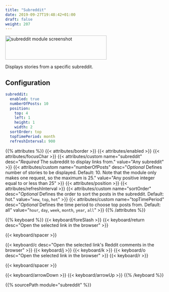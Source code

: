 ```yaml
---
title: "Subreddit"
date: 2019-09-27T19:48:42+01:00
draft: false
weight: 207
---
```


<img class="screenshot" src="/imgs/modules/subreddit.png" width="320" height="76" alt="subreddit module screenshot" />

Displays stories from a specific subreddit.

## Configuration

```yaml
subreddit:
  enabled: true
  numberOfPosts: 10
  position:
    top: 4
    left: 1
    height: 1
    width: 2
  sortOrder: top
  topTimePeriod: month
  refreshInterval: 900
```
{{% attributes %}}
  {{< attributes/border >}}
  {{< attributes/enabled >}}
  {{< attributes/focusChar >}}
  {{< attributes/custom name="subreddit" desc="_Required_ The subreddit to display links from." value="Any subreddit" >}}
  {{< attributes/custom name="numberOfPosts" desc="_Optional_ Defines number of stories to be displayed. Default: 10. Note that the module only makes one request, so the maximum is 25." value="Any positive integer equal to or less than 25" >}}
  {{< attributes/position >}}
  {{< attributes/refreshInterval >}}
  {{< attributes/custom name="sortOrder" desc="_Optional_ Defines the order to sort the posts in the subreddit. Default: hot." value="`new`, `top`, `hot`" >}}
  {{< attributes/custom name="topTimePeriod" desc="_Optional_ Defines the time period to choose top posts from. Default: all" value="`hour`, `day`, `week`, `month`, `year`, `all`" >}}
{{% /attributes %}}

{{% keyboard %}}
  {{< keyboard/foreSlash >}}
  {{< keyboard/return desc="Open the selected link in the browser" >}}

  {{< keyboard/spacer >}}

  {{< keyboard/c desc="Open the selected link's Reddit comments in the browser" >}}
  {{< keyboard/j >}}
  {{< keyboard/k >}}
  {{< keyboard/o desc="Open the selected link in the browser" >}}
  {{< keyboard/r >}}

  {{< keyboard/spacer >}}

  {{< keyboard/arrowDown >}}
  {{< keyboard/arrowUp >}}
{{% /keyboard %}}

{{% sourcePath module="subreddit" %}}
